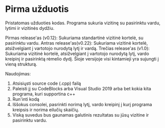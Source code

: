 # Pirma užduotis
  Pristatomas užduoties kodas. Programa sukuria vizitinę su pasirinktu vardu, lytimi ir vizitinės dydžiu.

  Pirmas release'as (v0.12):
  Sukuriama standartinė vizitinė kortelė, su pasirinktu vardu.
  Antras release'as(v0.22):
  Sukuriama vizitinė kortelė, atsižvelgiant į vartotojo nurodytą lytį ir vardą.
  Trečias release'as (v1.0):
  Sukuriama vizitinė kortelė, atsižvelgiant į vartotojo nurodytą lytį, vardo kreipinį ir pasirinktą rėmelio dydį. Šioje versijoje visi kintamieji yra sujungti į vieną strukturą.
  
  Naudojimas:
  1. Atsisiųsti source code (.cpp) failą
  2. Paleisti jį su CodeBlocks arba Visual Studio 2019 arba bet kokia kita programa, kuri supportina c++
  3. Run'inti kodą
  4. Iššokus consolei, pasrinkti norimą lytį, vardo kreipinį  į kurį programa kreipsis ir norima eilučių skaičių.
  5. Viską suvedus bus gaunamas galutinis rezultatas su jūsų vizitine ir pasirinktu vardu.

